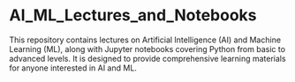 # AI_ML_Lectures_and_Notebooks
This repository contains lectures on Artificial Intelligence (AI) and Machine Learning (ML), along with Jupyter notebooks covering Python from basic to advanced levels. It is designed to provide comprehensive learning materials for anyone interested in AI and ML.
